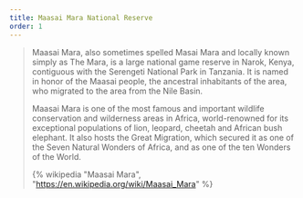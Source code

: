 ```yaml
---
title: Maasai Mara National Reserve
order: 1
---
```


> Maasai Mara, also sometimes spelled Masai Mara and locally known simply as The Mara, is a large national game reserve in Narok, Kenya, contiguous with the Serengeti National Park in Tanzania. It is named in honor of the Maasai people, the ancestral inhabitants of the area, who migrated to the area from the Nile Basin.
>
> Maasai Mara is one of the most famous and important wildlife conservation and wilderness areas in Africa, world-renowned for its exceptional populations of lion, leopard, cheetah and African bush elephant. It also hosts the Great Migration, which secured it as one of the Seven Natural Wonders of Africa, and as one of the ten Wonders of the World.
>
> {% wikipedia "Maasai Mara", "https://en.wikipedia.org/wiki/Maasai_Mara" %}
